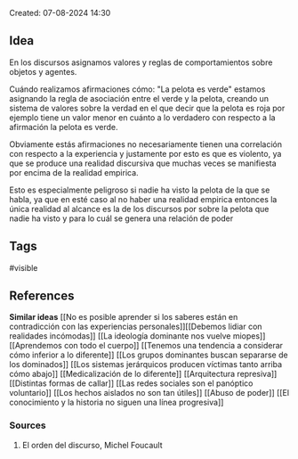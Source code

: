 Created: 07-08-2024 14:30

## <span class="pink"> **Idea** </span>
En los discursos asignamos valores y reglas de comportamientos sobre objetos y agentes.

Cuándo realizamos afirmaciones cómo: "La pelota es verde" estamos asignando la regla de asociación entre el verde y la pelota, creando un sistema de valores sobre la verdad en el que decir que la pelota es roja por ejemplo tiene un valor menor en cuánto a lo verdadero con respecto a la afirmación la pelota es verde.

Obviamente estás afirmaciones no necesariamente tienen una correlación con respecto a la experiencia y justamente por esto es que es violento, ya que se produce una realidad discursiva que muchas veces se manifiesta por encima de la realidad empirica.

Esto es especialmente peligroso si nadie ha visto la pelota de la que se habla, ya que en esté caso al no haber una realidad empirica entonces la única realidad al alcance es la de los discursos por sobre la pelota que nadie ha visto y para lo cuál se genera una relación de poder

## <span class="orange"> **Tags**</span>
<span class="tag"> #visible</span> 

## <span class="green"> **References**</span>
<span class="blue"> **Similar ideas** </span>
[[No es posible aprender si los saberes están en contradicción con las experiencias personales]][[Debemos lidiar con realidades incómodas]]
[[La ideología dominante nos vuelve miopes]]
[[Aprendemos con todo el cuerpo]]
[[Tenemos una tendencia a considerar cómo inferior a lo diferente]]
[[Los grupos dominantes buscan separarse de los dominados]]
[[Los sistemas jerárquicos producen víctimas tanto arriba cómo abajo]]
[[Medicalización de lo diferente]]
[[Arquitectura represiva]]
[[Distintas formas de callar]]
[[Las redes sociales son el panóptico voluntario]]
[[Los hechos aislados no son tan útiles]]
[[Abuso de poder]]
[[El conocimiento y la historia no siguen una línea progresiva]]
### <span class="purple"> **Sources**</span>
1. El orden del discurso, Michel Foucault